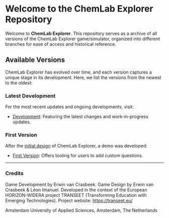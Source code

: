 # Welcome to the ChemLab Explorer Repository

Welcome to **ChemLab Explorer**. This repository serves as a archive of all versions of the ChemLab Explorer game/simulator, organized into different branches for ease of access and historical reference.

## Available Versions

ChemLab Explorer has evolved over time, and each version captures a unique stage in its development. Here, we list the versions from the newest to the oldest:

### Latest Development

For the most recent updates and ongoing developments, visit:

- [Development](https://github.com/smart-education-gamelab/ChemLab-Explorer/tree/development): Featuring the latest changes and work-in-progress updates.

### First Version

After the [initial design](https://docs.google.com/document/d/1i9Ew5obKst7XJp2r2Srqa-RJWu-ENT320Ws-3eDMpsk/edit?pli=1) of ChemLab Explorer, a demo was developed:

- [First Version](https://github.com/smart-education-gamelab/ChemLab-Explorer/tree/first-version): Offers tooling for users to add custom questions.

---
### Credits

Game Development by Erwin van Crasbeek.
Game Design by Erwin van Crasbeek & Léon Imanuel.
Developed in the context of the European HORIZON-WIDERA project TRANSEET (Transforming Education with Emerging Technologies). Project website: https://transeet.eu/

Amsterdam University of Applied Sciences, Amsterdam, The Netherlands
